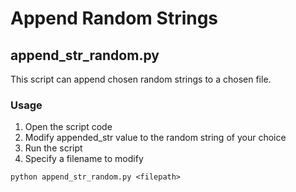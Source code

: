 # Append Random Strings
## append_str_random.py

This script can append chosen random strings to a chosen file. 

### Usage
1. Open the script code
2. Modify appended_str value to the random string of your choice
3. Run the script 
4. Specify a filename to modify

`python append_str_random.py <filepath>`


